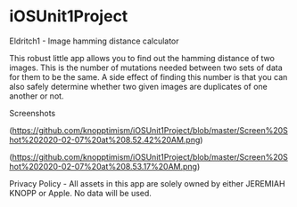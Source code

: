 # iOSUnit1Project
Eldritch1 - Image hamming distance calculator

This robust little app allows you to find out the hamming distance of two images. This is the number of mutations needed between two sets of data for them to be the same. A side effect of finding this number is that you can also safely determine whether two given images are duplicates of one another or not. 

Screenshots

(https://github.com/knopptimism/iOSUnit1Project/blob/master/Screen%20Shot%202020-02-07%20at%208.52.42%20AM.png)

(https://github.com/knopptimism/iOSUnit1Project/blob/master/Screen%20Shot%202020-02-07%20at%208.53.17%20AM.png)


Privacy Policy - All assets in this app are solely owned by either JEREMIAH KNOPP or Apple. No data will be used. 
